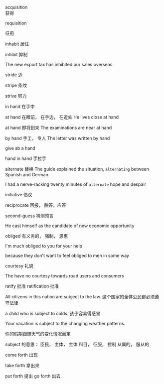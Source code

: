 acquisition  
获得

requisition

征用

inhabit
居住

inhibit
抑制

The new export tax has inhibited our sales overseas

stride
迈

stripe
条纹

strive
努力

in hand 在手中

at hand 在眼前， 在手边， 在近处
He lives close at hand

at hand 即将到来
The examinations are near at hand

by hand 手工， 专人
The letter was written by hand

give sb a hand

hand in hand 手拉手

alternate 替换
The guide explained the situation, `alternating` between Spanish and German

I had a nerve-racking twenty minutes of `alternate` hope and despair

initiative 倡议



reciprocate 回报， 酬答，应答

second-guess 猜测预言

He cast himself as the candidate of new economic opportunity

obliged  有义务的， 强制， 恩惠

I'm much obliged to you for your help

because they don't want to feel obliged to men in some way


courtesy 礼貌

The have no courtesy towards road users and consumers



ratify 批准
ratification 批准

All citizens in this nation are subject to the law.
这个国家的全体公民都必须遵守法律

a child who is subject to colds.
孩子容易得感冒

Your vacation is subject to the changing weather patterns.

你的假期跟随天气的变化情况而定

subject 的意思：
臣民， 主体， 主体 科目， 征服， 控制
从属的， 服从的

come forth 出现

take forth 拿出来

put forth 提出
go forth 出去




